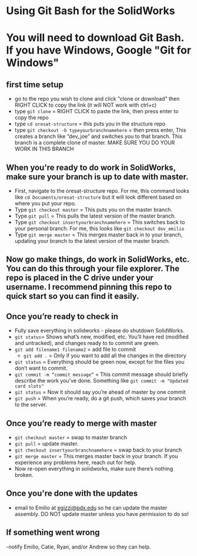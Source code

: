 ﻿# Using Git Bash for the SolidWorks
# You will need to download Git Bash. If you have Windows, Google "Git for Windows"

## first time setup
- go to the repo you wish to clone and click "clone or download" then RIGHT CLICK to copy the link (it will NOT work with ctrl+c)
- type `git clone` = RIGHT CLICK to paste the link, then press enter to copy the repo
- type `cd oresat-structure` = this puts you in the structure repo
- type `git checkout -b typeyourbranchnamehere` = then press enter, This creates a branch like “dev_joe” and switches you to that branch. This branch is a complete clone of master. MAKE SURE YOU DO YOUR WORK IN THIS BRANCH
  
## When you're ready to do work in SolidWorks, make sure your branch is up to date with master. 
- First, navigate to the oresat-structure repo. For me, this command looks like `cd Documents/oresat-structure` but it will look different based on where you put your repo.
- Type `git checkout master` = This puts you on the master branch.
- Type `git pull` = This pulls the latest version of the master branch.
- Type `git checkout insertyourbranchnamehere` = This switches back to your personal branch. For me, this looks like `git checkout dev_emilio`
- Type `git merge master` = This merges master back in to your branch, updating your branch to the latest version of the master branch.
  
## Now go make things, do work in SolidWorks, etc. You can do this through your file explorer. The repo is placed in the C drive under your username. I recommend pinning this repo to quick start so you can find it easily.

## Once you’re ready to check in
- Fully save everything in solidworks - please do shutdown SolidWorks.
- `git status`=  Shows what’s new, modified, etc. You’ll have red (modified and untracked), and changes ready to to commit are green.
- `git add filename1 filename2` = add file to commit
    - `git add .` =  Only if you want to add all the changes in the directory
- `git status` =  Everything should be green now, except for the files you don’t want to commit.
- `git commit -m “commit message”` = This commit message should briefly describe the work you've done. Something like `git commit -m "Updated card slots"`
- `git status` =  Now it should say you’re ahead of master by one commit
- `git push` =  When you’re ready, do a git push, which saves your branch to the server.

## Once you’re ready to merge with master
- `git checkout master` = swap to master branch
- `git pull` = update master.
- `git checkout insertyourbranchnamehere` = swap back to your branch
- `git merge master` =  This merges master back in your branch. If you experience any problems here, reach out for help.
- Now re-open everything in solidworks, make sure there’s nothing broken.

## Once you're done with the updates
- email to Emilio at egizzi@pdx.edu so he can update the master assembly. DO NOT update master unless you have permission to do so!

## If something went wrong
-notify Emilio, Catie, Ryan, and/or Andrew so they can help. 
